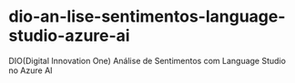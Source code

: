 # dio-an-lise-sentimentos-language-studio-azure-ai
 DIO(Digital Innovation One) Análise de Sentimentos com Language Studio no Azure AI
